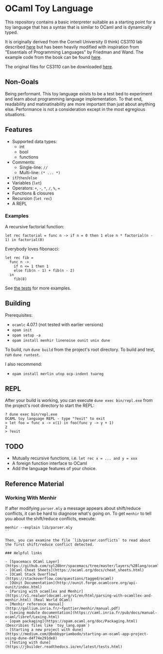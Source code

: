# OCaml Toy Language

This repository contains a basic interpreter suitable as a starting point for a 
toy language that has a syntax that is similar to OCaml and is dynamically 
typed.

It is originally derived from the Cornell University (I think) CS3110 lab 
described 
[here](https://www.cs.cornell.edu/courses/cs3110/2015fa/l/12-interp/rec.html)
but has been heavily modified with inspiration from "Essentials of Programming 
Languages" by Friedman and Wand.  The example code from the book can be found 
[here](https://github.com/mwand/eopl3).

The original files for CS3110 can be downloaded 
[here](https://www.cs.cornell.edu/courses/cs3110/2015fa/l/12-interp/rec-code.zip).

## Non-Goals

Being performant. This toy language exists to be a test bed to experiment and 
learn about programming language implementation. To that
end, readability and matinatinability are more important than just about
anything else.  Performance is not a consideration except in the most 
egregious situations.

## Features

- Supported data types:
  - int
  - bool
  - functions
- Comments:
  - Single-line: `//`
  - Multi-line: `(* ... *)`
- `if`/`then`/`else`
- Variables (`let`)
- Operators: `+`, `-`, `*`, `/`, `%`, `=`
- Functions & closures
- Recursion (`let rec`)
- A REPL

### Examples

A recursive factorial function:

```
let rec factorial = func n -> if n = 0 then 1 else n * factorial(n - 1) in factorial(8)
```

Everybody loves fibonacci:

```
let rec fib =
  func n ->
    if n <= 1 then 1
    else fib(n - 1) + fib(n - 2)
  in
    fib(8)
```

See [the tests](./test/test.ml) for more examples.

## Building 

Prerequisites:

- `ocamlc` 4.07.1 (not tested with earlier versions)
- `opam init`
- `opam setup -a`
- `opam install menhir linenoise ounit unix dune`

To build, run `dune build` from the project's root directory.  To build and test, run `dune runtest`.

I also recommend:

- `opam install merlin utop ocp-indent tuareg`

## REPL

After your build is working, you can execute `dune exec bin/repl.exe` from the project's root directory to
start the REPL:

```
? dune exec bin/repl.exe
OCAML toy language REPL - type "?exit" to exit
> let foo = func x -> x(1) in foo(func y -> y + 1)
2
> ?exit
```

## TODO

- Mutually recursive functions, i.e. `let rec x = ... and y = xxx`
- A foreign function interface to OCaml
- Add the language features of your choice.

## Reference Material

### Working With Menhir 

If after modifying `parser.mly` a message appears about shift/reduce conflicts, it can be hard to diagnose
what's going on.  To get `menhir` to tell you about the shift/reduce conflicts, execute:

```
menhir --explain lib/parser.mly
``

Then, you can examine the file `lib/parser.conflicts` to read about the first shift/reduce conflict detected.

### Helpful links

- [Spacemacs OCaml Layer](https://github.com/syl20bnr/spacemacs/tree/master/layers/%2Blang/ocaml)
- [OCaml Cheat Sheets](https://ocaml.org/docs/cheat_sheets.html)
- [OCaml Stack Overflow](https://stackoverflow.com/questions/tagged/ocaml)
- [OUnit Documentation](http://ounit.forge.ocamlcore.org/api-ounit/index.html)
- [Parsing with ocamllex and Menhir](https://v1.realworldocaml.org/v1/en/html/parsing-with-ocamllex-and-menhir.html) (Real World OCaml)
- [Menhir reference manual](http://gallium.inria.fr/~fpottier/menhir/manual.pdf)
- [Lexing module documentation](https://caml.inria.fr/pub/docs/manual-ocaml/libref/Lexing.html)
- [opam packaging](https://opam.ocaml.org/doc/Packaging.html) (Describies files like `toy_lang.opam`)
- [Starting a new project with dune](https://medium.com/@bobbypriambodo/starting-an-ocaml-app-project-using-dune-d4f74e291de8)
- [Testing with dune](https://jbuilder.readthedocs.io/en/latest/tests.html)

